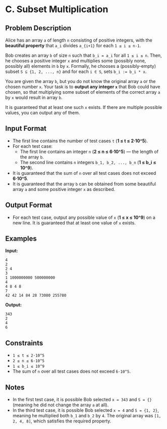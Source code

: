 # C. Subset Multiplication

## Problem Description
Alice has an array `a` of length `n` consisting of positive integers, with the **beautiful property** that `a_i` divides `a_{i+1}` for each `1 ≤ i ≤ n-1`.

Bob creates an array `b` of size `n` such that `b_i = a_i` for all `1 ≤ i ≤ n`. Then, he chooses a positive integer `x` and multiplies some (possibly none, possibly all) elements in `b` by `x`. Formally, he chooses a (possibly-empty) subset `S ⊆ {1, 2, ..., n}` and for each `i ∈ S`, sets `b_i := b_i * x`.

You are given the array `b`, but you do not know the original array `a` or the chosen number `x`. Your task is to **output any integer `x`** that Bob could have chosen, so that multiplying some subset of elements of the correct array `a` by `x` would result in array `b`.

It is guaranteed that at least one such `x` exists. If there are multiple possible values, you can output any of them.

## Input Format
- The first line contains the number of test cases `t` (**1 ≤ t ≤ 2⋅10^5**).
- For each test case:
  - The first line contains an integer `n` (**2 ≤ n ≤ 6⋅10^5**) — the length of the array `b`.
  - The second line contains `n` integers `b_1, b_2, ..., b_n` (**1 ≤ b_i ≤ 10^9**).
- It is guaranteed that the sum of `n` over all test cases does not exceed **6⋅10^5**.
- It is guaranteed that the array `b` can be obtained from some beautiful array `a` and some positive integer `x` as described.

## Output Format
- For each test case, output any possible value of `x` (**1 ≤ x ≤ 10^9**) on a new line. It is guaranteed that at least one value of `x` exists.

## Examples

**Input:**

`4`<br/>
`2`<br/>
`2 4`<br/>
`3`<br/>
`1 1000000000 500000000`<br/>
`4`<br/>
`4 8 4 8`<br/>
`7`<br/>
`42 42 14 84 28 73080 255780`<br/>

**Output:**

`343`<br/>
`2`<br/>
`4`<br/>
`6`<br/>

## Constraints
- `1 ≤ t ≤ 2⋅10^5`
- `2 ≤ n ≤ 6⋅10^5`
- `1 ≤ b_i ≤ 10^9`
- The sum of `n` over all test cases does not exceed `6⋅10^5`.

## Notes
- In the first test case, it is possible Bob selected `x = 343` and `S = {}` (meaning he did not change the array `a` at all).
- In the third test case, it is possible Bob selected `x = 4` and `S = {1, 2}`, meaning he multiplied both `b_1` and `b_2` by `4`. The original array was `[1, 2, 4, 8]`, which satisfies the required property.

